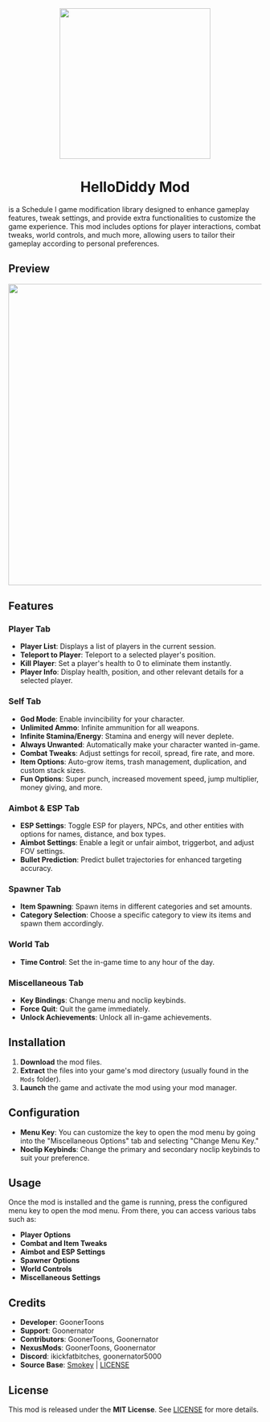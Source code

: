 <div align="center">
  <img src="https://github.com/user-attachments/assets/c7c1a139-2631-4f65-91b9-cead3f6dd4b3" alt="" height="300">
</div>

# <div align="center">HelloDiddy Mod</div>
is a Schedule I game modification library designed to enhance gameplay features, tweak settings, and provide extra functionalities to customize the game experience. This mod includes options for player interactions, combat tweaks, world controls, and much more, allowing users to tailor their gameplay according to personal preferences.

## Preview
<div align="center">
  <img src="https://github.com/user-attachments/assets/2c524f4a-ee4c-402d-a3c9-b70a7961cde9" alt="" height="600">
</div>

## Features

### Player Tab
- **Player List**: Displays a list of players in the current session.
- **Teleport to Player**: Teleport to a selected player's position.
- **Kill Player**: Set a player's health to 0 to eliminate them instantly.
- **Player Info**: Display health, position, and other relevant details for a selected player.

### Self Tab
- **God Mode**: Enable invincibility for your character.
- **Unlimited Ammo**: Infinite ammunition for all weapons.
- **Infinite Stamina/Energy**: Stamina and energy will never deplete.
- **Always Unwanted**: Automatically make your character wanted in-game.
- **Combat Tweaks**: Adjust settings for recoil, spread, fire rate, and more.
- **Item Options**: Auto-grow items, trash management, duplication, and custom stack sizes.
- **Fun Options**: Super punch, increased movement speed, jump multiplier, money giving, and more.

### Aimbot & ESP Tab
- **ESP Settings**: Toggle ESP for players, NPCs, and other entities with options for names, distance, and box types.
- **Aimbot Settings**: Enable a legit or unfair aimbot, triggerbot, and adjust FOV settings.
- **Bullet Prediction**: Predict bullet trajectories for enhanced targeting accuracy.

### Spawner Tab
- **Item Spawning**: Spawn items in different categories and set amounts.
- **Category Selection**: Choose a specific category to view its items and spawn them accordingly.

### World Tab
- **Time Control**: Set the in-game time to any hour of the day.

### Miscellaneous Tab
- **Key Bindings**: Change menu and noclip keybinds.
- **Force Quit**: Quit the game immediately.
- **Unlock Achievements**: Unlock all in-game achievements.

## Installation

1. **Download** the mod files.
2. **Extract** the files into your game's mod directory (usually found in the `Mods` folder).
3. **Launch** the game and activate the mod using your mod manager.

## Configuration

- **Menu Key**: You can customize the key to open the mod menu by going into the "Miscellaneous Options" tab and selecting "Change Menu Key."
- **Noclip Keybinds**: Change the primary and secondary noclip keybinds to suit your preference.

## Usage

Once the mod is installed and the game is running, press the configured menu key to open the mod menu. From there, you can access various tabs such as:
- **Player Options**
- **Combat and Item Tweaks**
- **Aimbot and ESP Settings**
- **Spawner Options**
- **World Controls**
- **Miscellaneous Settings**

## Credits

- **Developer**: GoonerToons
- **Support**: Goonernator
- **Contributors**: GoonerToons, Goonernator
- **NexusMods**: GoonerToons, Goonernator
- **Discord**: ikickfatbitches, goonernator5000
- **Source Base**: [Smokey](https://github.com/thecodefodder/Smokey) | [LICENSE](https://github.com/thecodefodder/Smokey/blob/main/LICENSE)

## License

This mod is released under the **MIT License**. See [LICENSE](./LICENSE) for more details.
